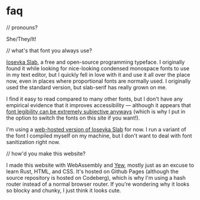 # faq

// pronouns?

She/They/It!

// what's that font you always use?

[Iosevka Slab](https://github.com/be5invis/Iosevka), a free and open-source programming typeface. I originally found it while looking for nice-looking condensed monospace fonts to use in my text editor, but I quickly fell in love with it and use it all over the place now, even in places where proportional fonts are normally used. I originally used the standard version, but slab-serif has really grown on me.

I find it easy to read compared to many other fonts, but I don't have any empirical evidence that it improves accessibility — although it appears that [font legibility can be extremely subjective anyways](https://www.sciencedirect.com/science/article/pii/S0042698919301087#s0180) (which is why I put in the option to switch the fonts on this site if you want!).

I'm using a [web-hosted version of Iosevka Slab](https://github.com/iosevka-webfonts/iosevka-slab) for now. I run a variant of the font I compiled myself on my machine, but I don't want to deal with font sanitization right now.

// how'd you make this website?

I made this website with WebAssembly and [Yew](https://yew.rs/), mostly just as an excuse to learn Rust, HTML, and CSS. It's hosted on Github Pages (although the source repository is hosted on Codeberg), which is why I'm using a hash
router instead of a normal browser router. If you're wondering why it looks so blocky and chunky, I just think it looks cute.
